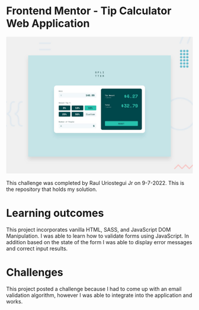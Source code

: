 # Frontend Mentor - Tip Calculator Web Application

![Design preview for the Interactive Rating component coding challenge](./images/desktop-preview.jpg)

This challenge was completed by Raul Uriostegui Jr on 9-7-2022.
This is the repository that holds my solution. 

# Learning outcomes
This project incorporates vanilla HTML, SASS, and JavaScript DOM Manipulation. I was able to learn how to validate forms using JavaScript. In addition based on the state of the form I was able to display error messages and correct input results.

# Challenges
This project posted a challenge because I had to come up with an email validation algorithm, however I was able to integrate into the application and works. 